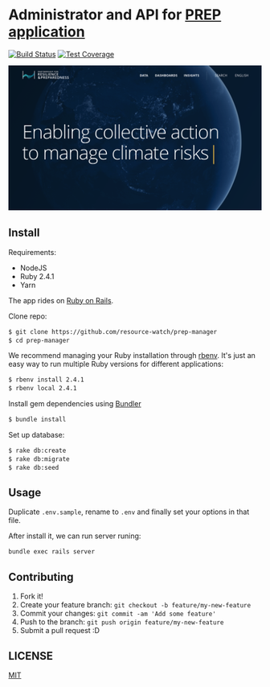 # Administrator and API for [PREP application](https://github.com/resource-watch/prep-app)

[![Build Status](https://travis-ci.org/resource-watch/prep-api.svg?branch=master)](https://travis-ci.org/resource-watch/prep-api)
[![Test Coverage](https://api.codeclimate.com/v1/badges/59331ed7504c0e00db4c/test_coverage)](https://codeclimate.com/github/resource-watch/prep-api/test_coverage)

![PREP](screenshot.png?raw=true "The Climate Partnership for Resilience and Preparedness")

## Install

Requirements:

* NodeJS
* Ruby 2.4.1
* Yarn

The app rides on [Ruby on Rails](http://rubyonrails.org).

Clone repo:

```bash
$ git clone https://github.com/resource-watch/prep-manager
$ cd prep-manager
```

We recommend managing your Ruby installation through
[rbenv](https://github.com/sstephenson/rbenv). It's just an easy way to
run multiple Ruby versions for different applications:

```bash
$ rbenv install 2.4.1
$ rbenv local 2.4.1
```

Install gem dependencies using [Bundler](http://bundler.io/)

```bash
$ bundle install
```

Set up database:

```bash
$ rake db:create
$ rake db:migrate
$ rake db:seed
```

## Usage

Duplicate `.env.sample`, rename to `.env` and finally set your options in that file.

After install it, we can run server runing:

```bash
bundle exec rails server
```


## Contributing

1. Fork it!
2. Create your feature branch: `git checkout -b feature/my-new-feature`
3. Commit your changes: `git commit -am 'Add some feature'`
4. Push to the branch: `git push origin feature/my-new-feature`
5. Submit a pull request :D


## LICENSE

[MIT](LICENSE)
